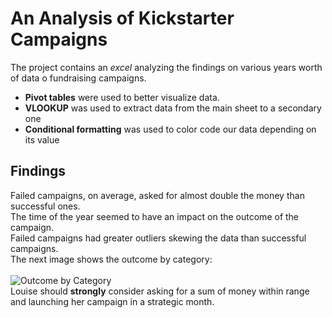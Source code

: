 # An Analysis of Kickstarter Campaigns
The project contains an *excel* analyzing the findings on various years worth of data o fundraising campaigns.

* **Pivot tables** were used to better visualize data.
* **VLOOKUP** was used to extract data from the main sheet to a secondary one
* **Conditional formatting** was used to color code our data depending on its value

## Findings
Failed campaigns, on average, asked for almost double the money than successful ones.
<br>
The time of the year seemed to have an impact on the outcome of the campaign.
<br>
Failed campaigns had greater outliers skewing the data than successful campaigns.
<br>
The next image shows the outcome by category:
<br><br>
![Outcome by Category](https://user-images.githubusercontent.com/85131345/175398368-81a69c66-f6af-43b7-b720-cbda48491e37.png)
<br>
Louise should **strongly** consider asking for a sum of money within range and launching her campaign in a strategic month.
